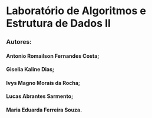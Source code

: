 # Laboratório de Algoritmos e Estrutura de Dados II


### Autores: 

#### Antonio Romailson Fernandes  Costa;
#### Giselia Kaline Dias;
#### Ivys Magno Morais da Rocha;
#### Lucas Abrantes Sarmento; 
#### Maria Eduarda Ferreira Souza.
